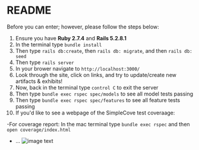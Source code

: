 # README

Before you can enter; however, please follow the steps below: 
1. Ensure you have **Ruby 2.7.4** and **Rails 5.2.8.1**
1. In the terminal type `bundle install`
1. Then type `rails db:create`, then `rails db: migrate`, and then `rails db: seed` 
1. Then type `rails server`
1. In your brower navigate to `http://localhost:3000/`
1. Look through the site, click on links, and try to update/create new artifacts & exhibits!
1. Now, back in the terminal type `control C` to exit the server
1. Then type `bundle exec rspec spec/models` to see all model tests passing
1. Then type `bundle exec rspec spec/features` to see all feature tests passing
1. If you'd like to see a webpage of the SimpleCove test coveraage: 

-For coverage report: In the mac terminal type `bundle exec rspec` and then `open coverage/index.html`

* ...
![image text](https://user-images.githubusercontent.com/116821829/217400518-11a3a749-3150-49cc-a8ee-dcd44dc04871.png)
